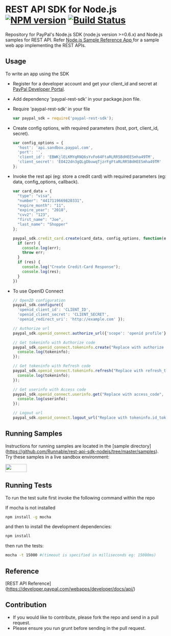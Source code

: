 # REST API SDK for Node.js [![NPM version](https://badge.fury.io/js/paypal-rest-sdk.png)](http://badge.fury.io/js/paypal-rest-sdk) [![Build Status](https://travis-ci.org/paypal/rest-api-sdk-nodejs.png?branch=master)](https://travis-ci.org/paypal/rest-api-sdk-nodejs)

Repository for PayPal's Node.js SDK (node.js version >=0.6.x) and Node.js samples for REST API. Refer [Node.js Sample Reference App ](https://github.com/paypal/rest-api-sample-app-nodejs) for a sample web app implementing the REST APIs.

## Usage
To write an app using the SDK

  * Register for a developer account and get your client_id and secret at [PayPal Developer Portal](https://developer.paypal.com).
  * Add dependency 'paypal-rest-sdk' in your package.json file.
  * Require 'paypal-rest-sdk' in your file

    ```js
    var paypal_sdk = require('paypal-rest-sdk');
    ```
  * Create config options, with required parameters (host, port, client_id, secret).

    ```js
    var config_options = {
      'host': 'api.sandbox.paypal.com',
      'port': '',
      'client_id': 'EBWKjlELKMYqRNQ6sYvFo64FtaRLRR5BdHEESmha49TM',
      'client_secret': 'EO422dn3gQLgDbuwqTjzrFgFtaRLRR5BdHEESmha49TM'
    };
    ```
  * Invoke the rest api (eg: store a credit card) with required parameters (eg: data, config_options, callback).

    ```js
    var card_data = {
      "type": "visa",
      "number": "4417119669820331",
      "expire_month": "11",
      "expire_year": "2018",
      "cvv2": "123",
      "first_name": "Joe",
      "last_name": "Shopper"
    };

    paypal_sdk.credit_card.create(card_data, config_options, function(err , res){
      if (err) {
        console.log(err);
        throw err;
      }
      if (res) {
        console.log("Create Credit-Card Response");
        console.log(res);
      }
    })
    ```

  * To use OpenID Connect

    ```js
    // OpenID configuration
    paypal_sdk.configure({
      'openid_client_id': 'CLIENT_ID',
      'openid_client_secret': 'CLIENT_SECRET',
      'openid_redirect_uri': 'http://example.com' });

    // Authorize url
    paypal_sdk.openid_connect.authorize_url({'scope': 'openid profile'});

    // Get tokeninfo with Authorize code
    paypal_sdk.openid_connect.tokeninfo.create("Replace with authorize code", function(error, tokeninfo){
      console.log(tokeninfo);
    });

    // Get tokeninfo with Refresh code
    paypal_sdk.openid_connect.tokeninfo.refresh("Replace with refresh_token", function(error, tokeninfo){
      console.log(tokeninfo);
    });

    // Get userinfo with Access code
    paypal_sdk.openid_connect.userinfo.get("Replace with access_code", function(error, userinfo){
      console.log(userinfo);
    });

    // Logout url
    paypal_sdk.openid_connect.logout_url("Replace with tokeninfo.id_token");
    ```

## Running Samples
Instructions for running samples are located in the [sample directory] (https://github.com/Runnable/rest-api-sdk-nodejs/tree/master/samples). Try these samples in a live sandbox environment:

<a href="https://runnable.com/paypal" target="_blank"><img src="https://runnable.com/external/styles/assets/runnablebtn.png" style="width:67px;height:25px;"></a>

## Running Tests
To run the test suite first invoke the following command within the repo

If mocha is not installed
```sh
npm install -g mocha
```
and then to install the development dependencies:
```sh
npm install
```
then run the tests:
```sh
mocha -t 15000 #(timeout is specified in milliseconds eg: 15000ms)
```
## Reference
   [REST API Reference] (https://developer.paypal.com/webapps/developer/docs/api/)

## Contribution
   * If you would like to contribute, please fork the repo and send in a pull request.
   * Please ensure you run grunt before sending in the pull request.

